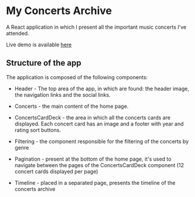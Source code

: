 # My Concerts Archive

A React application in which I present all the important music concerts I've attended.

Live demo is available [here](https://silviurdr.github.io/my-concerts-archive/#/)

## Structure of the app

The application is composed of the following components:


* Header - The top area of the app, in which are found: the header image, the navigation links and the social links.

* Concerts - the main content of the home page.

* ConcertsCardDeck - the area in which all the concerts cards are displayed. Each concert card has an image and a footer with year and rating sort buttons.

* Filtering - the component responsible for the filtering of the concerts by genre

* Pagination - present at the bottom of the home page, it's used to navigate between the pages of the ConcertsCardDeck component (12 concert cards displayed per page)

* Timeline - placed in a separated page, presents the timeline of the concerts archive
